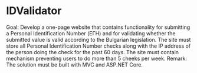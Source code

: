 # IDValidator


Goal: 
Develop a one-page website that contains functionality for submitting a 
Personal Identification Number (ЕГН) and for validating whether the 
submitted value is valid according to the Bulgarian legislation. 
The site must store all Personal Identification Number checks along with
the IP address of the person doing the check for the past 60 days. 
The site must contain mechanism preventing users to do more than 5 cheeks per week.
Remark: The solution must be built with MVC and ASP.NET Core.
